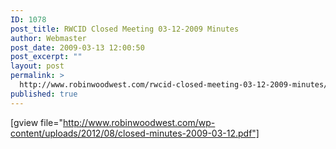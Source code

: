 ```yaml
---
ID: 1078
post_title: RWCID Closed Meeting 03-12-2009 Minutes
author: Webmaster
post_date: 2009-03-13 12:00:50
post_excerpt: ""
layout: post
permalink: >
  http://www.robinwoodwest.com/rwcid-closed-meeting-03-12-2009-minutes/
published: true
---
```

[gview file="http://www.robinwoodwest.com/wp-content/uploads/2012/08/closed-minutes-2009-03-12.pdf"]